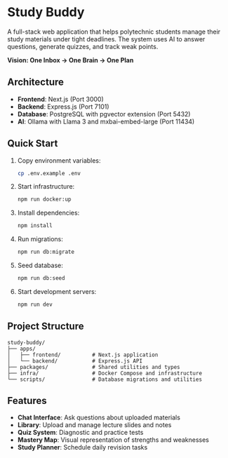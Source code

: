 # Study Buddy

A full-stack web application that helps polytechnic students manage their study materials under tight deadlines. The system uses AI to answer questions, generate quizzes, and track weak points.

**Vision: One Inbox → One Brain → One Plan**

## Architecture

- **Frontend**: Next.js (Port 3000)
- **Backend**: Express.js (Port 7101)
- **Database**: PostgreSQL with pgvector extension (Port 5432)
- **AI**: Ollama with Llama 3 and mxbai-embed-large (Port 11434)

## Quick Start

1. Copy environment variables:
   ```bash
   cp .env.example .env
   ```

2. Start infrastructure:
   ```bash
   npm run docker:up
   ```

3. Install dependencies:
   ```bash
   npm install
   ```

4. Run migrations:
   ```bash
   npm run db:migrate
   ```

5. Seed database:
   ```bash
   npm run db:seed
   ```

6. Start development servers:
   ```bash
   npm run dev
   ```

## Project Structure

```
study-buddy/
├── apps/
│   ├── frontend/          # Next.js application
│   └── backend/           # Express.js API
├── packages/              # Shared utilities and types
├── infra/                 # Docker Compose and infrastructure
└── scripts/               # Database migrations and utilities
```

## Features

- **Chat Interface**: Ask questions about uploaded materials
- **Library**: Upload and manage lecture slides and notes
- **Quiz System**: Diagnostic and practice tests
- **Mastery Map**: Visual representation of strengths and weaknesses
- **Study Planner**: Schedule daily revision tasks
